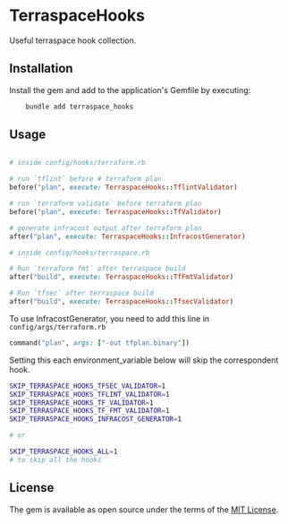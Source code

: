 # TerraspaceHooks

Useful terraspace hook collection.

## Installation

Install the gem and add to the application's Gemfile by executing:

```bash
    bundle add terraspace_hooks
```

## Usage

```ruby

# inside config/hooks/terraform.rb

# run `tflint` before # terraform plan
before("plan", execute: TerraspaceHooks::TflintValidator)

# run `terraform validate` before terraform plan
before("plan", execute: TerraspaceHooks::TfValidator)

# generate infracost output after terraform plan
after("plan", execute: TerraspaceHooks::InfracostGenerator)
```

```ruby
# inside config/hooks/terraspace.rb

# Run `terraform fmt` after terraspace build
after("build", execute: TerraspaceHooks::TfFmtValidator)

# Run `tfsec` after terraspace build
after("build", execute: TerraspaceHooks::TfsecValidator)
```

To use InfracostGenerator, you need to add this line in
`config/args/terraform.rb`

```ruby
command("plan", args: ["-out tfplan.binary"])
```

Setting this each environment_variable below will skip the correspondent hook.

```bash
SKIP_TERRASPACE_HOOKS_TFSEC_VALIDATOR=1
SKIP_TERRASPACE_HOOKS_TFLINT_VALIDATOR=1
SKIP_TERRASPACE_HOOKS_TF_VALIDATOR=1
SKIP_TERRASPACE_HOOKS_TF_FMT_VALIDATOR=1
SKIP_TERRASPACE_HOOKS_INFRACOST_GENERATOR=1

# or

SKIP_TERRASPACE_HOOKS_ALL=1
# to skip all the hooks
```

## License

The gem is available as open source under the terms of the [MIT License](https://opensource.org/licenses/MIT).

